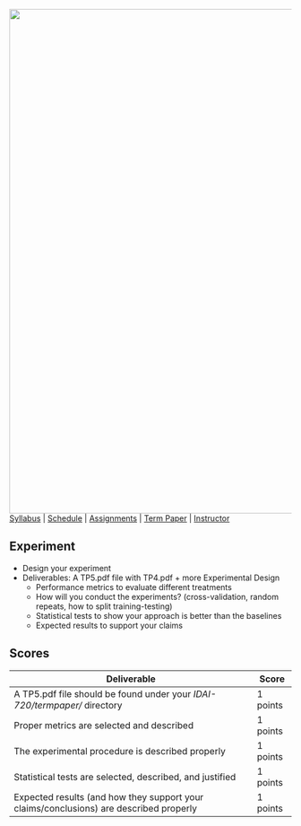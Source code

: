 [<img width=900 src="../img/title.png?raw=yes">](../README.md)   
[Syllabus](../README.md) |
[Schedule](../schedule.md) |
[Assignments](../assignments/README.md) |
[Term Paper](README.md) |
[Instructor](http://zhe-yu.github.io) 

## Experiment

- Design your experiment
 - Deliverables: A TP5.pdf file with TP4.pdf + more Experimental Design
   + Performance metrics to evaluate different treatments
   + How will you conduct the experiments? (cross-validation, random repeats, how to split training-testing)
   + Statistical tests to show your approach is better than the baselines
   + Expected results to support your claims

## Scores
 | Deliverable | Score |
 |------------|--------|
 | A TP5.pdf file should be found under your _IDAI-720/termpaper/_ directory | 1 points|
 | Proper metrics are selected and described | 1 points |
 | The experimental procedure is described properly | 1 points |
 | Statistical tests are selected, described, and justified | 1 points |
 | Expected results (and how they support your claims/conclusions) are described properly | 1 points |
